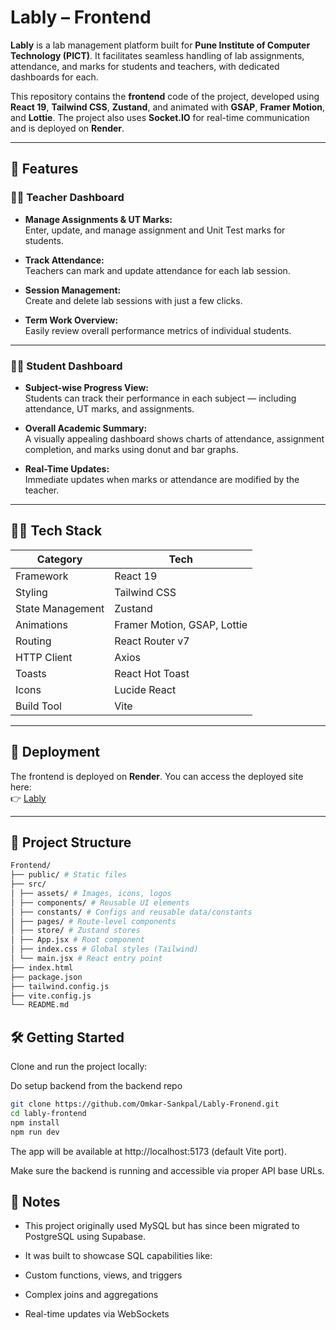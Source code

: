 # Lably – Frontend

**Lably** is a lab management platform built for **Pune Institute of Computer Technology (PICT)**. It facilitates seamless handling of lab assignments, attendance, and marks for students and teachers, with dedicated dashboards for each.

This repository contains the **frontend** code of the project, developed using **React 19**, **Tailwind CSS**, **Zustand**, and animated with **GSAP**, **Framer Motion**, and **Lottie**. The project also uses **Socket.IO** for real-time communication and is deployed on **Render**.

---

## 🎯 Features

### 👩‍🏫 Teacher Dashboard

- **Manage Assignments & UT Marks:**  
  Enter, update, and manage assignment and Unit Test marks for students.
  
- **Track Attendance:**  
  Teachers can mark and update attendance for each lab session.

- **Session Management:**  
  Create and delete lab sessions with just a few clicks.

- **Term Work Overview:**  
  Easily review overall performance metrics of individual students.

---

### 👨‍🎓 Student Dashboard

- **Subject-wise Progress View:**  
  Students can track their performance in each subject — including attendance, UT marks, and assignments.

- **Overall Academic Summary:**  
  A visually appealing dashboard shows charts of attendance, assignment completion, and marks using donut and bar graphs.

- **Real-Time Updates:**  
  Immediate updates when marks or attendance are modified by the teacher.

---

## 🧑‍💻 Tech Stack

| Category         | Tech                              |
|------------------|-----------------------------------|
| Framework        | React 19                          |
| Styling          | Tailwind CSS                      |
| State Management | Zustand                           |
| Animations       | Framer Motion, GSAP, Lottie       |
| Routing          | React Router v7                   |
| HTTP Client      | Axios                             |
| Toasts           | React Hot Toast                   |
| Icons            | Lucide React                      |
| Build Tool       | Vite                              |

---

## 🚀 Deployment

The frontend is deployed on **Render**. You can access the deployed site here:  
👉 [Lably](https://lably-fronend.onrender.com)

---

## 📁 Project Structure

```bash
Frontend/
├── public/ # Static files
├── src/
│ ├── assets/ # Images, icons, logos
│ ├── components/ # Reusable UI elements
│ ├── constants/ # Configs and reusable data/constants
│ ├── pages/ # Route-level components
│ ├── store/ # Zustand stores
│ ├── App.jsx # Root component
│ ├── index.css # Global styles (Tailwind)
│ └── main.jsx # React entry point
├── index.html
├── package.json
├── tailwind.config.js
├── vite.config.js
└── README.md
```

## 🛠️ Getting Started

Clone and run the project locally:  

Do setup backend from the backend repo

```bash
git clone https://github.com/Omkar-Sankpal/Lably-Fronend.git
cd lably-frontend
npm install
npm run dev
```

The app will be available at http://localhost:5173 (default Vite port).

Make sure the backend is running and accessible via proper API base URLs.

## 📌 Notes
- This project originally used MySQL but has since been migrated to PostgreSQL using Supabase.

- It was built to showcase SQL capabilities like:

- Custom functions, views, and triggers

- Complex joins and aggregations

- Real-time updates via WebSockets

